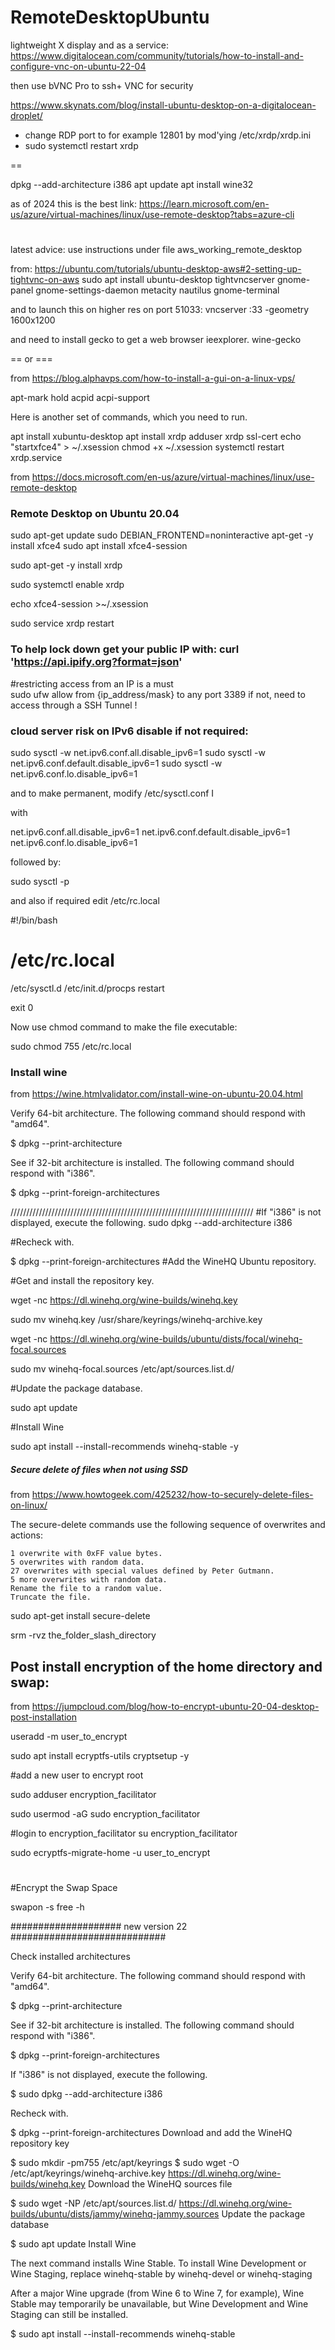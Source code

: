 # RemoteDesktopUbuntu

lightweight X display and as a service:
https://www.digitalocean.com/community/tutorials/how-to-install-and-configure-vnc-on-ubuntu-22-04

then use bVNC Pro to ssh+ VNC for security




https://www.skynats.com/blog/install-ubuntu-desktop-on-a-digitalocean-droplet/

+ change RDP port to for example 12801  by mod'ying /etc/xrdp/xrdp.ini
+ sudo systemctl restart xrdp

==


dpkg --add-architecture i386
apt update
apt install wine32



as of 2024 this is the best link:
https://learn.microsoft.com/en-us/azure/virtual-machines/linux/use-remote-desktop?tabs=azure-cli


#

latest advice: use instructions under file aws_working_remote_desktop


from:  https://ubuntu.com/tutorials/ubuntu-desktop-aws#2-setting-up-tightvnc-on-aws
sudo apt install ubuntu-desktop tightvncserver gnome-panel gnome-settings-daemon metacity nautilus gnome-terminal


and to launch this on higher res on port 51033:  vncserver :33 -geometry 1600x1200 

and need to install gecko to get a web browser ieexplorer.   wine-gecko




== or ===

from https://blog.alphavps.com/how-to-install-a-gui-on-a-linux-vps/



apt-mark hold acpid acpi-support

Here is another set of commands, which you need to run.

apt install xubuntu-desktop
apt install xrdp
adduser xrdp ssl-cert
echo "startxfce4" > ~/.xsession
chmod +x ~/.xsession
systemctl restart xrdp.service










from  https://docs.microsoft.com/en-us/azure/virtual-machines/linux/use-remote-desktop

### Remote Desktop on Ubuntu 20.04

sudo apt-get update
sudo DEBIAN_FRONTEND=noninteractive apt-get -y install xfce4
sudo apt install xfce4-session

sudo apt-get -y install xrdp

sudo systemctl enable xrdp

echo xfce4-session >~/.xsession

sudo service xrdp restart



### To help lock down get your public IP with:   curl 'https://api.ipify.org?format=json'
#restricting access from an IP is a must    
sudo ufw allow from {ip_address/mask} to any port 3389
if not, need to access through a SSH Tunnel !




### cloud server risk on IPv6 disable if not required:
sudo sysctl -w net.ipv6.conf.all.disable_ipv6=1
sudo sysctl -w net.ipv6.conf.default.disable_ipv6=1
sudo sysctl -w net.ipv6.conf.lo.disable_ipv6=1

and to make permanent,  modify /etc/sysctl.conf I

with

net.ipv6.conf.all.disable_ipv6=1
net.ipv6.conf.default.disable_ipv6=1
net.ipv6.conf.lo.disable_ipv6=1

followed by:

sudo sysctl -p



and also if required edit  /etc/rc.local 

#!/bin/bash
# /etc/rc.local

/etc/sysctl.d
/etc/init.d/procps restart

exit 0

Now use chmod command to make the file executable:

sudo chmod 755 /etc/rc.local


### Install wine

from https://wine.htmlvalidator.com/install-wine-on-ubuntu-20.04.html

Verify 64-bit architecture. The following command should respond with "amd64".

$ dpkg --print-architecture

See if 32-bit architecture is installed. The following command should respond with "i386".

$ dpkg --print-foreign-architectures

/////////////////////////////////////////////////////////////////////////////
#If "i386" is not displayed, execute the following.
sudo dpkg --add-architecture i386

#Recheck with.

$ dpkg --print-foreign-architectures
#Add the WineHQ Ubuntu repository.

#Get and install the repository key.

wget -nc https://dl.winehq.org/wine-builds/winehq.key

sudo mv winehq.key /usr/share/keyrings/winehq-archive.key

wget -nc https://dl.winehq.org/wine-builds/ubuntu/dists/focal/winehq-focal.sources

sudo mv winehq-focal.sources /etc/apt/sources.list.d/

#Update the package database.

sudo apt update

#Install Wine

sudo apt install --install-recommends winehq-stable -y


##### Secure delete of files  when not using SSD #####

from https://www.howtogeek.com/425232/how-to-securely-delete-files-on-linux/

The secure-delete commands use the following sequence of overwrites and actions:

    1 overwrite with 0xFF value bytes.
    5 overwrites with random data.
    27 overwrites with special values defined by Peter Gutmann.
    5 more overwrites with random data.
    Rename the file to a random value.
    Truncate the file.


sudo apt-get install secure-delete

srm -rvz the_folder_slash_directory




## Post install encryption of the home directory and swap:

from https://jumpcloud.com/blog/how-to-encrypt-ubuntu-20-04-desktop-post-installation

useradd -m user_to_encrypt

sudo apt install ecryptfs-utils cryptsetup -y

#add a new user to encrypt root

sudo adduser encryption_facilitator

sudo usermod -aG sudo encryption_facilitator

#login to encryption_facilitator
su encryption_facilitator

sudo ecryptfs-migrate-home -u user_to_encrypt



#




#Encrypt the Swap Space

swapon -s
free -h







####################  new version 22 ############################

Check installed architectures

Verify 64-bit architecture. The following command should respond with "amd64".

$ dpkg --print-architecture

See if 32-bit architecture is installed. The following command should respond with "i386".

$ dpkg --print-foreign-architectures

If "i386" is not displayed, execute the following.

$ sudo dpkg --add-architecture i386

Recheck with.

$ dpkg --print-foreign-architectures
Download and add the WineHQ repository key

$ sudo mkdir -pm755 /etc/apt/keyrings
$ sudo wget -O /etc/apt/keyrings/winehq-archive.key https://dl.winehq.org/wine-builds/winehq.key
Download the WineHQ sources file

$ sudo wget -NP /etc/apt/sources.list.d/ https://dl.winehq.org/wine-builds/ubuntu/dists/jammy/winehq-jammy.sources
Update the package database

$ sudo apt update
Install Wine

The next command installs Wine Stable. To install Wine Development or Wine Staging, replace winehq-stable  by  winehq-devel or winehq-staging

After a major Wine upgrade (from Wine 6 to Wine 7, for example), Wine Stable may temporarily be unavailable, but Wine Development and Wine Staging can still be installed.

$ sudo apt install --install-recommends winehq-stable














